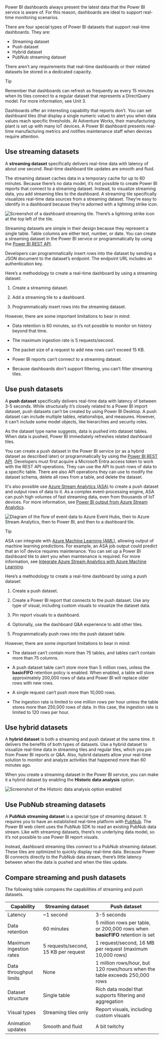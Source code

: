 Power BI dashboards always present the latest data that the Power BI service is aware of. For this reason, dashboards are ideal to support real-time monitoring scenarios.

There are four special types of Power BI datasets that support real-time dashboards. They are:

- Streaming dataset
- Push dataset
- Hybrid dataset
- PubNub streaming dataset

There aren’t any requirements that real-time dashboards or their related datasets be stored in a dedicated capacity.

> [!TIP] 
> Remember that dashboards can refresh as frequently as every 15 minutes when its tiles connect to a regular dataset that represents a DirectQuery model. For more information, see Unit 3.

Dashboards offer an interesting capability that reports don’t. You can set dashboard tiles (that display a single numeric value) to alert you when data values reach specific thresholds. At Adventure Works, their manufacturing plant is set up with many IoT devices. A Power BI dashboard presents real-time manufacturing metrics and notifies maintenance staff when devices require attention.

## Use streaming datasets

A **streaming dataset** specifically delivers real-time data with latency of about one second. Real-time dashboard tile updates are smooth and fluid.

The streaming dataset caches data in a temporary cache for up to 60 minutes. Because there’s no data model, it’s not possible to create Power BI reports that connect to a streaming dataset. Instead, to visualize streaming data, you add streaming tiles to the dashboard. A streaming tile specifically visualizes real-time data sources from a streaming dataset. They’re easy to identify in a dashboard because they’re adorned with a lightning strike icon.

![Screenshot of a dashboard streaming tile. There’s a lightning strike icon at the top left of the tile.](../media/real-time-dashboards-streaming-tile.png)

Streaming datasets are simple in their design because they represent a single table. Table columns are either text, number, or date. You can create a streaming dataset in the Power BI service or programmatically by using the [Power BI REST API](/rest/api/power-bi/push-datasets).

Developers can programmatically insert rows into the dataset by sending a JSON document to the dataset’s endpoint. The endpoint URL includes an authentication key.

Here’s a methodology to create a real-time dashboard by using a streaming dataset:

1. Create a streaming dataset.

1. Add a streaming tile to a dashboard.

1. Programmatically insert rows into the streaming dataset.

However, there are some important limitations to bear in mind:

- Data retention is 60 minutes, so it’s not possible to monitor on history beyond that time.

- The maximum ingestion rate is 5 requests/second.

- The packet size of a request to add new rows can’t exceed 15 KB.

- Power BI reports can’t connect to a streaming dataset.

- Because dashboards don’t support filtering, you can’t filter streaming tiles.

## Use push datasets

A **push dataset** specifically delivers real-time data with latency of between 3-5 seconds. While structurally it’s closely related to a Power BI import dataset, push datasets can’t be created by using Power BI Desktop. A push dataset can include multiple tables, relationships, and measures. However, it can’t include some model objects, like hierarchies and security roles.

As the dataset type name suggests, data is pushed into dataset tables. When data is pushed, Power BI immediately refreshes related dashboard tiles.

You can create a push dataset in the Power BI service (or as a hybrid dataset as described later) or programmatically by using the [Power BI REST API](/rest/api/power-bi/push-datasets). Developers must first acquire a Microsoft Entra access token to work with the REST API operations. They can use the API to push rows of data to a specific table. There are also API operations they can use to modify the dataset schema, delete all rows from a table, and delete the dataset.

It's also possible use [Azure Stream Analytics (ASA)](/azure/stream-analytics/stream-analytics-introduction) to create a push dataset and output rows of data to it. As a complex event-processing engine, ASA can push high volumes of fast streaming data, even from thousands of IoT devices. For more information, see [Power BI output from Azure Stream Analytics](/azure/stream-analytics/power-bi-output).

![Diagram of the flow of event data to Azure Event Hubs, then to Azure Stream Analytics, then to Power BI, and then to a dashboard tile.](../media/real-time-dashboards-azure-stream-analytics.png)

> [!TIP]
> ASA can integrate with [Azure Machine Learning (AML)](/azure/machine-learning/overview-what-is-azure-machine-learning), allowing output of machine learning predictions. For example, an ASA job output could predict that an IoT device requires maintenance. You can set up a Power BI dashboard tile to alert you when maintenance is required. For more information, see [Integrate Azure Stream Analytics with Azure Machine Learning](/azure/stream-analytics/machine-learning-udf).

Here’s a methodology to create a real-time dashboard by using a push dataset:

1. Create a push dataset.

1. Create a Power BI report that connects to the push dataset. Use any type of visual, including custom visuals to visualize the dataset data.

1. Pin report visuals to a dashboard.

1. Optionally, use the dashboard Q&A experience to add other tiles.

1. Programmatically push rows into the push dataset table.

However, there are some important limitations to bear in mind:

- The dataset can’t contain more than 75 tables, and tables can’t contain more than 75 columns.

- A push dataset table can’t store more than 5 million rows, unless the **basicFIFO** retention policy is enabled. When enabled, a table will store approximately 200,000 rows of data and Power BI will replace older rows with new rows.

- A single request can’t push more than 10,000 rows.

- The ingestion rate is limited to one million rows per hour unless the table stores more than 250,000 rows of data. In this case, the ingestion rate is limited to 120 rows per hour.

## Use hybrid datasets

A **hybrid dataset** is both a streaming and push dataset at the same time. It delivers the benefits of both types of datasets. Use a hybrid dataset to visualize real-time data in streaming tiles and regular tiles, which you pin from Power BI reports or Q&A. Also, hybrid datasets allow your real-time solution to monitor and analyze activities that happened more than 60 minutes ago.

When you create a streaming dataset in the Power BI service, you can make it a hybrid dataset by enabling the **Historic data analysis** option.

![Screenshot of the Historic data analysis option enabled](../media/real-time-dashboards-streaming-dataset-enable-historic-analysis.png)

## Use PubNub streaming datasets

A **PubNub streaming dataset** is a special type of streaming dataset. It requires you to have an established real-time platform with [PubNub](https://www.pubnub.com/). The Power BI web client uses the PubNub SDK to read an existing PubNub data stream. Like with streaming datasets, there’s no underlying data model, so it’s not possible to use Power BI report visuals.

Instead, dashboard streaming tiles connect to a PubNub streaming dataset. These tiles are optimized to quickly display real-time data. Because Power BI connects directly to the PubNub data stream, there’s little latency between when the data is pushed and when the tiles update.

## Compare streaming and push datasets

The following table compares the capabilities of streaming and push datasets.

|**Capability**|**Streaming dataset**|**Push dataset**|
|--|--|--|
|Latency|~1 second|3-5 seconds|
|Data retention|60 minutes|5 million rows per table, or 200,000 rows when **basicFIFO** retention is set|
|Maximum ingestion rates|5 requests/second, 15 KB per request|1 request/second, 16 MB per request (maximum 10,000 rows)|
|Data throughput limits|None|1 million rows/hour, but 120 rows/hours when the table exceeds 250,000 rows|
|Dataset structure|Single table|Rich data model that supports filtering and aggregation|
|Visual types|Streaming tiles only|Report visuals, including custom visuals|
|Animation updates|Smooth and fluid|A bit twitchy|
